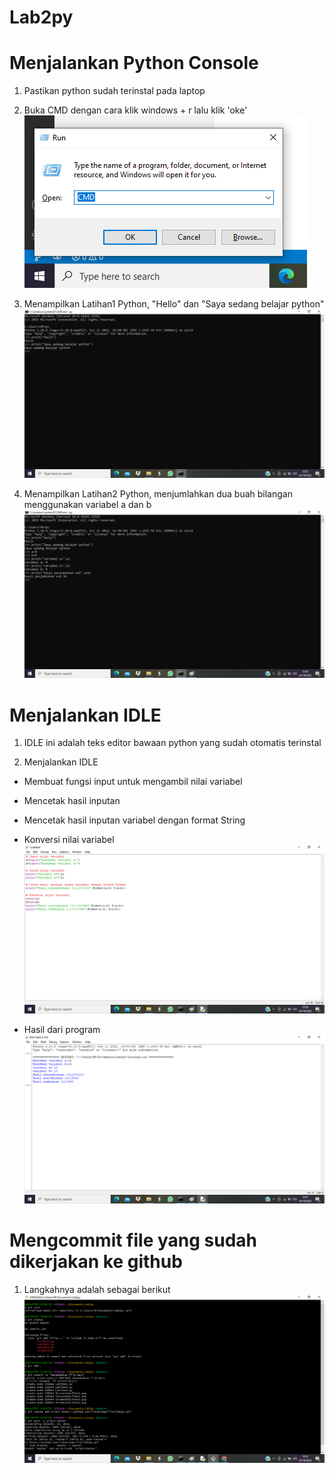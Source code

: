 # Lab2py

# Menjalankan Python Console

1. Pastikan python sudah terinstal pada laptop

2. Buka CMD dengan cara klik windows + r lalu klik 'oke'
![img.1](Screenshot/Foto1.png)

3. Menampilkan Latihan1 Python, "Hello" dan "Saya sedang belajar python"
![img.2](Screenshot/Foto2.png)

4. Menampilkan Latihan2 Python, menjumlahkan dua buah bilangan menggunakan variabel a dan b
![img.3](Screenshot/Foto3.png)

# Menjalankan IDLE

1. IDLE ini adalah teks editor bawaan python yang sudah otomatis terinstal

2. Menjalankan IDLE

- Membuat fungsi input untuk mengambil nilai variabel
- Mencetak hasil inputan
- Mencetak hasil inputan variabel dengan format String
- Konversi nilai variabel
![img.4](Screenshot/Foto4.png)

- Hasil dari program
![img.5](Screenshot/Foto5.png)

# Mengcommit file yang sudah dikerjakan ke github

1. Langkahnya adalah sebagai berikut
![img.6](Screenshot/Foto6.png)
